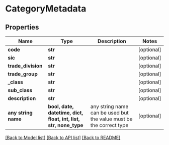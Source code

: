 # CategoryMetadata


## Properties
Name | Type | Description | Notes
------------ | ------------- | ------------- | -------------
**code** | **str** |  | [optional] 
**sic** | **str** |  | [optional] 
**trade_division** | **str** |  | [optional] 
**trade_group** | **str** |  | [optional] 
**_class** | **str** |  | [optional] 
**sub_class** | **str** |  | [optional] 
**description** | **str** |  | [optional] 
**any string name** | **bool, date, datetime, dict, float, int, list, str, none_type** | any string name can be used but the value must be the correct type | [optional]

[[Back to Model list]](../README.md#documentation-for-models) [[Back to API list]](../README.md#documentation-for-api-endpoints) [[Back to README]](../README.md)


